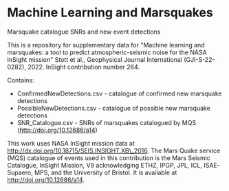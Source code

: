 # Machine Learning and Marsquakes
Marsquake catalogue SNRs and new event detections

This is a repository for supplementary data for "Machine learning and marsquakes: a tool to predict atmospheric-seismic noise for the NASA InSight mission" Stott et al., Geophysical Journal International (GJI-S-22-0282), 2022. InSight contribution number 264. 

Contains:
- ConfirmedNewDetections.csv - catalogue of confirmed new marsquake detections
- PossibleNewDetections.csv - catalogue of possible new marsquake detections
- SNR_Catalogue.csv - SNRs of marsquakes catalogued by MQS (http://doi.org/10.12686/a14)

This work uses NASA InSight mission data at http://dx.doi.org/10.18715/SEIS.INSIGHT.XB\_2016. The Mars Quake service (MQS) catalogue of events used in this contribution is the Mars Seismic Catalogue, InSight Mission, V9 acknowledging ETHZ, IPGP, JPL, ICL, ISAE-Supaero, MPS, and the University of Bristol. It is available at http://doi.org/10.12686/a14.
